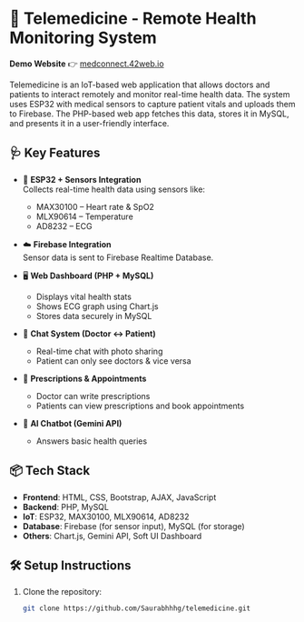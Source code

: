 # 💊 Telemedicine - Remote Health Monitoring System

**Demo Website** 👉 [medconnect.42web.io](http://medconnect.42web.io)

Telemedicine is an IoT-based web application that allows doctors and patients to interact remotely and monitor real-time health data. The system uses ESP32 with medical sensors to capture patient vitals and uploads them to Firebase. The PHP-based web app fetches this data, stores it in MySQL, and presents it in a user-friendly interface.

## 🩺 Key Features

- 📡 **ESP32 + Sensors Integration**  
  Collects real-time health data using sensors like:
  - MAX30100 – Heart rate & SpO2
  - MLX90614 – Temperature
  - AD8232 – ECG

- ☁️ **Firebase Integration**  
  Sensor data is sent to Firebase Realtime Database.

- 🖥️ **Web Dashboard (PHP + MySQL)**  
  - Displays vital health stats
  - Shows ECG graph using Chart.js
  - Stores data securely in MySQL

- 💬 **Chat System (Doctor ↔️ Patient)**  
  - Real-time chat with photo sharing
  - Patient can only see doctors & vice versa

- 📝 **Prescriptions & Appointments**
  - Doctor can write prescriptions
  - Patients can view prescriptions and book appointments

- 🤖 **AI Chatbot (Gemini API)**  
  - Answers basic health queries

## 📦 Tech Stack

- **Frontend**: HTML, CSS, Bootstrap, AJAX, JavaScript  
- **Backend**: PHP, MySQL  
- **IoT**: ESP32, MAX30100, MLX90614, AD8232  
- **Database**: Firebase (for sensor input), MySQL (for storage)  
- **Others**: Chart.js, Gemini API, Soft UI Dashboard

## 🛠️ Setup Instructions

1. Clone the repository:
   ```bash
   git clone https://github.com/Saurabhhhg/telemedicine.git
